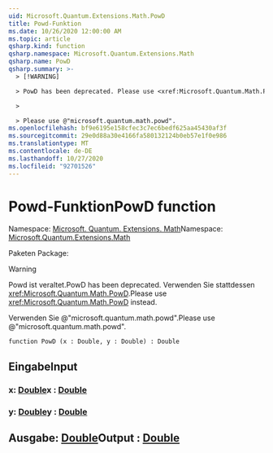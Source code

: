 ```yaml
---
uid: Microsoft.Quantum.Extensions.Math.PowD
title: Powd-Funktion
ms.date: 10/26/2020 12:00:00 AM
ms.topic: article
qsharp.kind: function
qsharp.namespace: Microsoft.Quantum.Extensions.Math
qsharp.name: PowD
qsharp.summary: >-
  > [!WARNING]

  > PowD has been deprecated. Please use <xref:Microsoft.Quantum.Math.PowD> instead.

  >

  > Please use @"microsoft.quantum.math.powd".
ms.openlocfilehash: bf9e6195e158cfec3c7ec6bedf625aa45430af3f
ms.sourcegitcommit: 29e0d88a30e4166fa580132124b0eb57e1f0e986
ms.translationtype: MT
ms.contentlocale: de-DE
ms.lasthandoff: 10/27/2020
ms.locfileid: "92701526"
---
```

# <a name="powd-function"></a><span data-ttu-id="91533-102">Powd-Funktion</span><span class="sxs-lookup"><span data-stu-id="91533-102">PowD function</span></span>

<span data-ttu-id="91533-103">Namespace: [Microsoft. Quantum. Extensions. Math](xref:Microsoft.Quantum.Extensions.Math)</span><span class="sxs-lookup"><span data-stu-id="91533-103">Namespace: [Microsoft.Quantum.Extensions.Math](xref:Microsoft.Quantum.Extensions.Math)</span></span>

<span data-ttu-id="91533-104">Paketen [](https://nuget.org/packages/)</span><span class="sxs-lookup"><span data-stu-id="91533-104">Package: [](https://nuget.org/packages/)</span></span>


> [!WARNING]
> <span data-ttu-id="91533-105">Powd ist veraltet.</span><span class="sxs-lookup"><span data-stu-id="91533-105">PowD has been deprecated.</span></span> <span data-ttu-id="91533-106">Verwenden Sie stattdessen <xref:Microsoft.Quantum.Math.PowD>.</span><span class="sxs-lookup"><span data-stu-id="91533-106">Please use <xref:Microsoft.Quantum.Math.PowD> instead.</span></span>
>
> <span data-ttu-id="91533-107">Verwenden Sie @"microsoft.quantum.math.powd".</span><span class="sxs-lookup"><span data-stu-id="91533-107">Please use @"microsoft.quantum.math.powd".</span></span>



```qsharp
function PowD (x : Double, y : Double) : Double
```


## <a name="input"></a><span data-ttu-id="91533-108">Eingabe</span><span class="sxs-lookup"><span data-stu-id="91533-108">Input</span></span>

### <a name="x--double"></a><span data-ttu-id="91533-109">x: [Double](xref:microsoft.quantum.lang-ref.double)</span><span class="sxs-lookup"><span data-stu-id="91533-109">x : [Double](xref:microsoft.quantum.lang-ref.double)</span></span>




### <a name="y--double"></a><span data-ttu-id="91533-110">y: [Double](xref:microsoft.quantum.lang-ref.double)</span><span class="sxs-lookup"><span data-stu-id="91533-110">y : [Double](xref:microsoft.quantum.lang-ref.double)</span></span>





## <a name="output--double"></a><span data-ttu-id="91533-111">Ausgabe: [Double](xref:microsoft.quantum.lang-ref.double)</span><span class="sxs-lookup"><span data-stu-id="91533-111">Output : [Double](xref:microsoft.quantum.lang-ref.double)</span></span>

